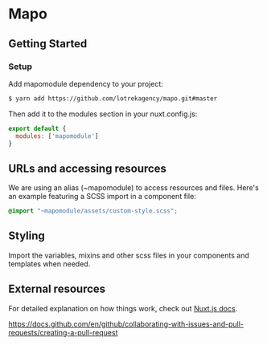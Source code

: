 # Mapo

## Getting Started

### Setup
Add mapomodule dependency to your project:

```sh
$ yarn add https://github.com/lotrekagency/mapo.git#master
```

Then add it to the modules section in your nuxt.config.js:

```js
export default {
  modules: ['mapomodule']
}
```


## URLs and accessing resources
We are using an alias (~mapomodule) to access resources and files.
Here's an example featuring a SCSS import in a component file:

```scss
@import "~mapomodule/assets/custom-style.scss";
```


## Styling
Import the variables, mixins and other scss files 
in your components and templates when needed.


## External resources

For detailed explanation on how things work, check out [Nuxt.js docs](https://nuxtjs.org).

https://docs.github.com/en/github/collaborating-with-issues-and-pull-requests/creating-a-pull-request
